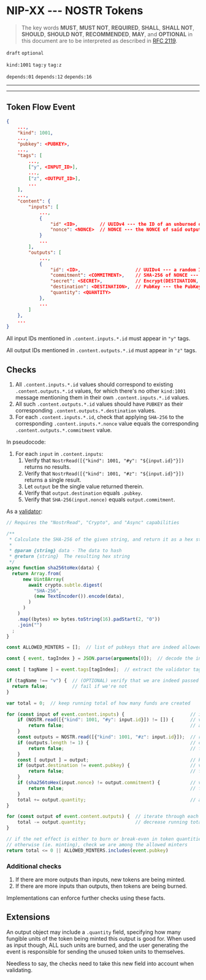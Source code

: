 <!-- markdownlint-enable -->
<!-- markdownlint-disable MD013 -->

# NIP-XX --- NOSTR Tokens

> The key words **MUST**, **MUST NOT**, **REQUIRED**, **SHALL**, **SHALL NOT**, **SHOULD**, **SHOULD NOT**, **RECOMMENDED**,  **MAY**, and **OPTIONAL** in this document are to be interpreted as described in [RFC 2119](https://www.rfc-editor.org/rfc/rfc2119.txt).

`draft` `optional`

`kind:1001`
`tag:y` `tag:z`

`depends:01` `depends:12` `depends:16`

---

---

## Token Flow Event

```json
{
    ...,
    "kind": 1001,
    ...,
    "pubkey": <PUBKEY>,
    ...,
    "tags": [
        ...,
        ["y", <INPUT_ID>],
        ...,
        ["z", <OUTPUT_ID>],
        ...
    ],
    ...,
    "content": {
        "inputs": [
            ...,
            {
                "id" <ID>,        // UUIDv4 --- the ID of an unburned output
                "nonce": <NONCE>  // NONCE --- the NONCE of said output, such that SHA-256(NONCE) == Output(ID).commitment
            }
            ...
        ],
        "outputs": [
            ...,
            {
                "id": <ID>,                    // UUIDv4 --- a random ID to associate to this output
                "commitment": <COMMITMENT>,    // SHA-256 of NONCE --- public commitment to the value of NONCE
                "secret": <SECRET>,            // Encrypt(DESTINATION, NONCE) --- private revelation of the value of NONCE
                "destination": <DESTINATION>,  // PubKey --- the PubKey of the output's destination,
                "quantity": <QUANTITY>
            },
            ...
        ]
    },
    ...
}
```

All input IDs mentioned in `.content.inputs.*.id` must appear in `"y"` tags.

All output IDs mentioned in `.content.outputs.*.id` must appear in `"z"` tags.

## Checks

1. All `.content.inputs.*.id` values should correspond to existing `.content.outputs.*.id` values, for which there's no other `kind:1001` message mentioning them in their own `.content.inputs.*.id` values.
2. All such `.content.outputs.*.id` values should have `PUBKEY` as their corresponding `.content.outputs.*.destination` values.
3. For each `.content.inputs.*.id`, check that applying `SHA-256` to the corresponding `.content.inputs.*.nonce` value equals the corresponding `.content.outputs.*.commitment` value.

In pseudocode:

1. For each `input` in `.content.inputs`:
    1. Verify that `NostrRead([{"kind": 1001, "#y": "${input.id}"}])` returns no results.
    2. Verify that `NostrRead([{"kind": 1001, "#z": "${input.id}"}])` returns a single result.
    3. Let `output` be the single value returned therein.
    4. Verify that `output.destination` equals `.pubkey`.
    5. Verify that `SHA-256(input.nonce)` equals `output.commitment`.

As a [validator](validators.md):

```javascript
// Requires the "NostrRead", "Crypto", and "Async" capabilities

/**
 * Calculate the SHA-256 of the given string, and return it as a hex string
 *
 * @param {string} data - The data to hash
 * @return {string}  The resulting hex string
 */
async function sha256toHex(data) {
  return Array.from(
      new Uint8Array(
        await crypto.subtle.digest(
          "SHA-256",
          (new TextEncoder()).encode(data),
        )
      )
    )
    .map((bytes) => bytes.toString(16).padStart(2, "0"))
    .join("")
  ;
}

const ALLOWED_MINTERS = [];  // list of pubkeys that are indeed allowed to mint

const { event, tagIndex } = JSON.parse(arguments[0]);  // decode the input argument, and extract event and tagIndex

const [ tagName ] = event.tags[tagIndex];  // extract the validator tag name

if (tagName !== "v") {  // (OPTIONAL) verify that we are indeed passed a validator tag
  return false;         // fail if we're not
}

var total = 0;  // keep running total of how many funds are created

for (const input of event.content.inputs) {                        // iterate through each input
    if (NOSTR.read([{"kind": 1001, "#y": input.id}]) != []) {      // verify that the input is not
        return false;                                              // already burnt, fail otherwise
    }
    const outputs = NOSTR.read([{"kind": 1001, "#z": input.id}]);  // retrieve all outputs associated to this input
    if (outputs.length != 1) {                                     // check there's only one,
        return false;                                              // fail otherwise
    }
    const [ output ] = output;                                     // keep said output
    if (output.destination != event.pubkey) {                      // verify it's directed to us,
        return false;                                              // fail otherwise
    }
    if (sha256toHex(input.nonce) != output.commitment) {           // verify it matches the commitment,
        return false;                                              // fail otherwise
    }
    total += output.quantity;                                      // accumulate running total
}

for (const output of event.content.outputs) {  // iterate through each output
    total -= output.quantity;                  // decrease running total
}

// if the net effect is either to burn or break-even in token quantities, return true,
// otherwise (ie. minting), check we are among the allowed minters
return total <= 0 || ALLOWED_MINTERS.includes(event.pubkey)
```

### Additional checks

1. If there are more outputs than inputs, new tokens are being minted.
2. If there are more inputs than outputs, then tokens are being burned.

Implementations can enforce further checks using these facts.

## Extensions

An output object may include a `.quantity` field, specifying how many fungible units of the token being minted this output is good for.
When used as input though, ALL such units are burned, and the user generating the event is responsible for sending the unused token units to themselves.

Needless to say, the checks need to take this new field into account when validating.
